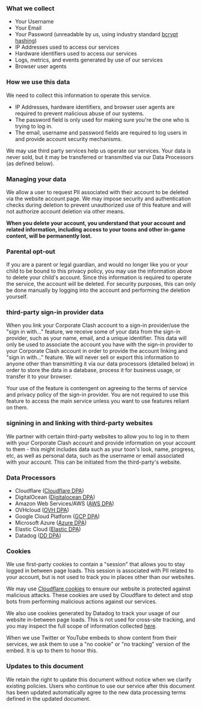 ### What we collect

* Your Username
* Your Email
* Your Password (unreadable by us, using industry standard [bcrypt hashing](https://en.wikipedia.org/wiki/Bcrypt))
* IP Addresses used to access our services
* Hardware identifiers used to access our services
* Logs, metrics, and events generated by use of our services
* Browser user agents

### How we use this data

We need to collect this information to operate this service. 

* IP Addresses, hardware identifiers, and browser user agents are required to prevent malicious abuse of our systems.
* The password field is only used for making sure you're the one who is trying to log in.
* The email, username and password fields are required to log users in and provide account security mechanisms.

We may use third party services help us operate our services. Your data is never sold, but it may be transferred or transmitted via our Data Processors (as defined below).   

### Managing your data

We allow a user to request PII associated with their account to be deleted via the website account page. We may impose security and authentication checks during deletion to prevent unauthorized use of this feature and will not authorize account deletion via other means.

**When you delete your account, you understand that your account and related information, including access to your toons and other in-game content, will be permanently lost.**

### Parental opt-out

If you are a parent or legal guardian, and would no longer like you or your child to be bound to this privacy policy, you may use the information above to delete your child's account. Since this information is required to operate the service, the account will be deleted. For security purposes, this can only be done manually by logging into the account and performing the deletion yourself.

### third-party sign-in provider data

When you link your Corporate Clash account to a sign-in provider/use the "sign in with..." feature, we receive some of your data from the sign-in provider, such as your name, email, and a unique identifier. This data will only be used to associate the account you have with the sign-in provider to your Corporate Clash account in order to provide the account linking and "sign in with..." feature. We will never sell or export this information to anyone other than transmitting it via our data processors (detailed below) in order to store the data in a database, process it for business usage, or transfer it to your browser.

Your use of the feature is contengent on agreeing to the terms of service and privacy policy of the sign-in provider. You are not required to use this feature to access the main service unless you want to use features reliant on them.

### signining in and linking with third-party websites

We partner with certain third-party websites to allow you to log in to them with your Corporate Clash account and provide information on your account to them - this might includes data such as your toon's look, name, progress, etc, as well as personal data, such as the username or email associated with your account. This can be initiated from the third-party's website. 

### Data Processors

* Cloudflare ([Cloudflare DPA](https://drive.google.com/file/d/1-3p3X_WYuP_864MMBIO0OfMi0Pahf6kW/view?usp=sharing))
* DigitalOcean ([Digitalocean DPA](https://www.digitalocean.com/legal/data-processing-agreement/))
* Amazon Web Services/AWS ([AWS DPA](https://d1.awsstatic.com/legal/aws-gdpr/AWS_GDPR_DPA.pdf))
* OVHcloud ([OVH DPA](https://us.ovhcloud.com/legal/data-processing-agreement)) 
* Google Cloud Platform ([GCP DPA](https://cloud.google.com/terms/data-processing-terms))
* Microsoft Azure ([Azure DPA](https://aka.ms/dpa))
* Elastic Cloud ([Elastic DPA](https://drive.google.com/file/d/1Z_C9TC0x5PECTBuTp6DPUxYDiIp7pY4M/view?usp=sharing))
* Datadog ([DD DPA](https://www.datadoghq.com/legal/datadog-eea-data-processing-addendum/))


### Cookies

We use first-party cookies to contain a "session" that allows you to stay logged in between page loads. This session is associated with PII related to your account, but is not used to track you in places other than our websites.

We may use [Cloudflare cookies](https://developers.cloudflare.com/fundamentals/get-started/reference/cloudflare-cookies/) to ensure our website is protected against malicious attacks. These cookies are used by Cloudflare to detect and stop bots from performing malicious actions against our services.

We also use cookies generated by Datadog to track your usage of our website in-between page loads. This is not used for cross-site tracking, and you may inspect the full scope of information collected [here](https://docs.datadoghq.com/real_user_monitoring/browser/troubleshooting/#rum-cookies).

When we use Twitter or YouTube embeds to show content from their services, we ask them to use a "no cookie" or "no tracking" version of the embed. It is up to them to honor this.

### Updates to this document

We retain the right to update this document without notice when we clarify existing policies. Users who continue to use our service after this document has been updated automatically agree to the new data processing terms defined in the updated document.
